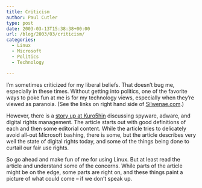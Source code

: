 ```yaml
---
title: Criticism
author: Paul Cutler
type: post
date: 2003-03-13T15:38:38+00:00
url: /blog/2003/03/criticism/
categories:
  - Linux
  - Microsoft
  - Politics
  - Technology

---
```

I&#8217;m sometimes criticized for my liberal beliefs. That doesn&#8217;t bug me, especially in these times. Without getting into politics, one of the favorite ways to poke fun at me is for my technology views, especially when they&#8217;re viewed as paranoia. (See the links on right hand side of [Silwenae.com][1].)

However, there is a [story up at Kuro5hin][2] discussing spyware, adware, and digital rights management. The article starts out with good definitions of each and then some editorial content. While the article tries to delicately avoid all-out Microsoft bashing, there is some, but the article describes very well the state of digital rights today, and some of the things being done to curtail our fair use rights.

So go ahead and make fun of me for using Linux. But at least read the article and understand some of the concerns. While parts of the article might be on the edge, some parts are right on, and these things paint a picture of what could come &#8211; if we don&#8217;t speak up.

 [1]: http://www.silwenae.com
 [2]: http://www.kuro5hin.org/story/2003/3/11/124732/806